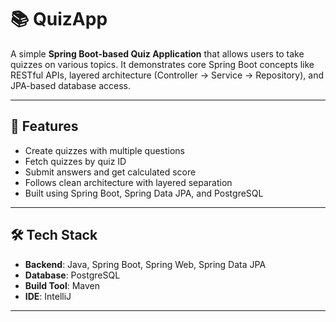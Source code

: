 # 📚 QuizApp

A simple **Spring Boot-based Quiz Application** that allows users to take quizzes on various topics. It demonstrates core Spring Boot concepts like RESTful APIs, layered architecture (Controller → Service → Repository), and JPA-based database access.

---

## 🚀 Features

* Create quizzes with multiple questions
* Fetch quizzes by quiz ID
* Submit answers and get calculated score
* Follows clean architecture with layered separation
* Built using Spring Boot, Spring Data JPA, and PostgreSQL

---

## 🛠️ Tech Stack

* **Backend**: Java, Spring Boot, Spring Web, Spring Data JPA
* **Database**: PostgreSQL
* **Build Tool**: Maven
* **IDE**: IntelliJ 

---
